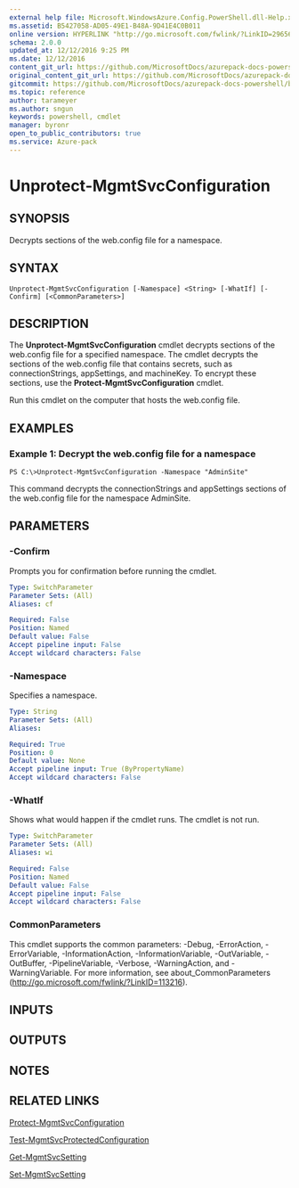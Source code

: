 ```yaml
---
external help file: Microsoft.WindowsAzure.Config.PowerShell.dll-Help.xml
ms.assetid: B5427058-AD05-49E1-B48A-9D41E4C0B011
online version: HYPERLINK "http://go.microsoft.com/fwlink/?LinkID=296562" http://go.microsoft.com/fwlink/?LinkID=296562
schema: 2.0.0
updated_at: 12/12/2016 9:25 PM
ms.date: 12/12/2016
content_git_url: https://github.com/MicrosoftDocs/azurepack-docs-powershell/blob/master/AzurePack-cmdlets/Configuration/v1.0/Unprotect-MgmtSvcConfiguration.md
original_content_git_url: https://github.com/MicrosoftDocs/azurepack-docs-powershell/blob/master/AzurePack-cmdlets/Configuration/v1.0/Unprotect-MgmtSvcConfiguration.md
gitcommit: https://github.com/MicrosoftDocs/azurepack-docs-powershell/blob/b83cde31c8e8df3140400b62cc6698cfc8f37a47/AzurePack-cmdlets/Configuration/v1.0/Unprotect-MgmtSvcConfiguration.md
ms.topic: reference
author: tarameyer
ms.author: sngun
keywords: powershell, cmdlet
manager: byronr
open_to_public_contributors: true
ms.service: Azure-pack
---
```


# Unprotect-MgmtSvcConfiguration

## SYNOPSIS
Decrypts sections of the web.config file for a namespace.

## SYNTAX

```
Unprotect-MgmtSvcConfiguration [-Namespace] <String> [-WhatIf] [-Confirm] [<CommonParameters>]
```

## DESCRIPTION
The **Unprotect-MgmtSvcConfiguration** cmdlet decrypts sections of the web.config file for a specified namespace.
The cmdlet decrypts the sections of the web.config file that contains secrets, such as connectionStrings, appSettings, and machineKey.
To encrypt these sections, use the **Protect-MgmtSvcConfiguration** cmdlet.

Run this cmdlet on the computer that hosts the web.config file.

## EXAMPLES

### Example 1: Decrypt the web.config file for a namespace
```
PS C:\>Unprotect-MgmtSvcConfiguration -Namespace "AdminSite"
```

This command decrypts the connectionStrings and appSettings sections of the web.config file for the namespace AdminSite.

## PARAMETERS

### -Confirm
Prompts you for confirmation before running the cmdlet.

```yaml
Type: SwitchParameter
Parameter Sets: (All)
Aliases: cf

Required: False
Position: Named
Default value: False
Accept pipeline input: False
Accept wildcard characters: False
```

### -Namespace
Specifies a namespace.

```yaml
Type: String
Parameter Sets: (All)
Aliases: 

Required: True
Position: 0
Default value: None
Accept pipeline input: True (ByPropertyName)
Accept wildcard characters: False
```

### -WhatIf
Shows what would happen if the cmdlet runs.
The cmdlet is not run.

```yaml
Type: SwitchParameter
Parameter Sets: (All)
Aliases: wi

Required: False
Position: Named
Default value: False
Accept pipeline input: False
Accept wildcard characters: False
```

### CommonParameters
This cmdlet supports the common parameters: -Debug, -ErrorAction, -ErrorVariable, -InformationAction, -InformationVariable, -OutVariable, -OutBuffer, -PipelineVariable, -Verbose, -WarningAction, and -WarningVariable. For more information, see about_CommonParameters (http://go.microsoft.com/fwlink/?LinkID=113216).

## INPUTS

## OUTPUTS

## NOTES

## RELATED LINKS

[Protect-MgmtSvcConfiguration](xref:Configuration/v1.0/Protect-MgmtSvcConfiguration.md)

[Test-MgmtSvcProtectedConfiguration](xref:Configuration/v1.0/Test-MgmtSvcProtectedConfiguration.md)

[Get-MgmtSvcSetting](xref:Configuration/v1.0/Get-MgmtSvcSetting.md)

[Set-MgmtSvcSetting](xref:Configuration/v1.0/Set-MgmtSvcSetting.md)


